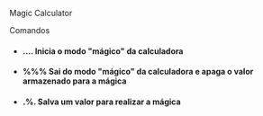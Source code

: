 Magic Calculator

Comandos

<ul>
    <li>
        <h4><strong>....</strong> Inicia o modo "mágico" da calculadora
    </h4>
    <li>
        <h4><strong>%%%</strong> Sai do modo "mágico" da calculadora e apaga o valor armazenado para a mágica
        </h4>
    </li>
    <li>
        <h4><strong>.%.</strong> Salva um valor para realizar a mágica
    </h4>
    </li>
</ul>
